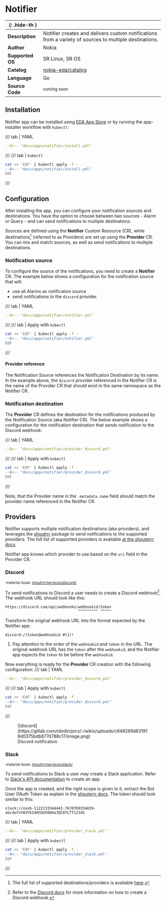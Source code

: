# Notifier

| <nbsp> {: .hide-th } |                                                                                                        |
| -------------------- | ------------------------------------------------------------------------------------------------------ |
| **Description**      | Notifier creates and delivers custom notifications from a variety of sources to multiple destinations. |
| **Author**           | Nokia                                                                                                  |
| **Supported OS**     | SR Linux, SR OS                                                                                        |
| **Catalog**          | [nokia-eda/catalog][catalog]                                                                           |
| **Language**         | Go                                                                                                     |
| **Source Code**      | <small>coming soon</small>                                                                             |

[catalog]: https://github.com/nokia-eda/catalog

## Installation

Notifier app can be installed using [EDA App Store](app-store.md) or by running the app-installer workflow with `kubectl`:

/// tab | YAML

```yaml
--8<-- "docs/apps/notifier/install.yml"
```

///
/// tab | `kubectl`

```bash
cat << 'EOF' | kubectl apply -f -
--8<-- "docs/apps/notifier/install.yml"
EOF
```

///

## Configuration

After installing the app, you can configure your notification sources and destinations. You have the option to choose between two sources - Alarm or Query - and can send notifications to multiple destinations.

Sources are defined using the **Notifier** Custom Resource (CR), while destinations[^1] (referred to as Providers) are set up using the **Provider** CR. You can mix and match sources, as well as send notifications to multiple destinations.

### Notification source

To configure the source of the notifications, you need to create a **Notifier** CR. The example below shows a configuration for the notification source that will:

* use all Alarms as notification source
* send notifications to the `discord` provider.

/// tab | YAML

```yaml
--8<-- "docs/apps/notifier/notifier.yml"
```

///
/// tab | Apply with `kubectl`

```bash
cat << 'EOF' | kubectl apply -f -
--8<-- "docs/apps/notifier/notifier.yml"
EOF
```

///

#### Provider reference

The Notification Source references the Notification Destination by its name. In the example above, the `discord` provider referenced in the Notifier CR is the name of the Provider CR that should exist in the same namespace as the Notifier CR.

### Notification destination

The **Provider** CR defines the destination for the notifications produced by the Notification Source (aka Notifier CR). The below example shows a configuration for the notification destination that sends notification to the Discord webhook:

/// tab | YAML

```yaml
--8<-- "docs/apps/notifier/provider_discord.yml"
```

///
/// tab | Apply with `kubectl`

```bash
cat << 'EOF' | kubectl apply -f -
--8<-- "docs/apps/notifier/provider_discord.yml"
EOF
```

///

Note, that the Provider name in the `.metadata.name` field should match the provider name referenced in the Notifier CR.

## Providers

Notifier supports multiple notification destinations (aka providers), and leverages the [shoutrrr](https://containrrr.dev/shoutrrr/) package to send notifications to the supported providers. The full list of supported providers is available [at the shouterrr docs](https://containrrr.dev/shoutrrr/v0.8).

Notifier app knows which provider to use based on the `uri` field in the Provider CR.

### Discord

<small>:material-book: [shoutrrr/services/discord/](https://containrrr.dev/shoutrrr/v0.8/services/discord/)</small>

To send notifications to Discord a user needs to create a Discord webhook[^2]. The webhook URL should look like this:

```shell
https://discord.com/api/webhooks/webhookid/token
                                 ^^^^^^^^^ ^^^^^
```

Transform the original webhook URL into the format expected by the Notifier app:

```shell
discord://token@webhookid #(1)!
```

1. Pay attention to the order of the `webhookid` and `token` in the URL. The original webhook URL has the `token` after the `webhookid`, and the Notifier app expects the `token` to be before the `webhookid`.

Now everything is ready for the **Provider** CR creation with the following configuration:
/// tab | YAML

```yaml
--8<-- "docs/apps/notifier/provider_discord.yml"
```

///
/// tab | Apply with `kubectl`

```bash
cat << 'EOF' | kubectl apply -f -
--8<-- "docs/apps/notifier/provider_discord.yml"
EOF
```

///

<figure markdown>
  ![discord](https://gitlab.com/rdodin/pics/-/wikis/uploads/c648269d831919d0375bdb877d788c17/image.png)
  <figcaption>Discord notification</figcaption>
</figure>

### Slack

<small>:material-book: [shoutrrr/services/slack/](https://containrrr.dev/shoutrrr/v0.8/services/slack/)</small>

To send notifications to Slack a user may create a Slack application. Refer to [Slack's API documentation](https://api.slack.com/quickstart#installing) to create an app.

Once the app is created, and the right scope is given to it, extract the Bot User OAuth Token as explain in the [shouterrr docs](https://containrrr.dev/shoutrrr/v0.8/guides/slack/#getting_a_token). The token should look similar to this:

```
slack://xoxb-1122233344442-7670709334839-abcdefnY03YbI4HCDUh0bHa7@C07LTT12345
```

/// tab | YAML

```yaml
--8<-- "docs/apps/notifier/provider_slack.yml"
```

///
/// tab | Apply with `kubectl`

```bash
cat << 'EOF' | kubectl apply -f -
--8<-- "docs/apps/notifier/provider_slack.yml"
EOF
```

///

[^1]: The full list of supported destinations/providers is available [here](https://containrrr.dev/shoutrrr/v0.8).
[^2]: Refer to the [Discord docs](https://support.discord.com/hc/en-us/articles/228383668-Intro-to-Webhooks) for more information on how to create a Discord webhook.
